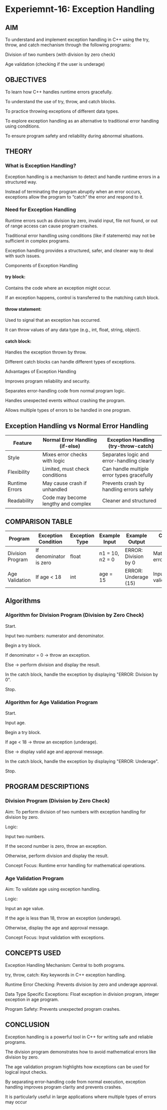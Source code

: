 # Experiemnt-16: Exception Handling

## AIM

To understand and implement exception handling in C++ using the try, throw, and catch mechanism through the following programs:

Division of two numbers (with division by zero check)

Age validation (checking if the user is underage)

## OBJECTIVES

To learn how C++ handles runtime errors gracefully.

To understand the use of try, throw, and catch blocks.

To practice throwing exceptions of different data types.

To explore exception handling as an alternative to traditional error handling using conditions.

To ensure program safety and reliability during abnormal situations.

## THEORY
### What is Exception Handling?

Exception handling is a mechanism to detect and handle runtime errors in a structured way.

Instead of terminating the program abruptly when an error occurs, exceptions allow the program to “catch” the error and respond to it.

### Need for Exception Handling

Runtime errors such as division by zero, invalid input, file not found, or out of range access can cause program crashes.

Traditional error handling using conditions (like if statements) may not be sufficient in complex programs.

Exception handling provides a structured, safer, and cleaner way to deal with such issues.

Components of Exception Handling

#### try block:

Contains the code where an exception might occur.

If an exception happens, control is transferred to the matching catch block.

#### throw statement:

Used to signal that an exception has occurred.

It can throw values of any data type (e.g., int, float, string, object).

#### catch block:

Handles the exception thrown by throw.

Different catch blocks can handle different types of exceptions.

Advantages of Exception Handling

Improves program reliability and security.

Separates error-handling code from normal program logic.

Handles unexpected events without crashing the program.

Allows multiple types of errors to be handled in one program.

## Exception Handling vs Normal Error Handling
| Feature        | Normal Error Handling (if-else)     | Exception Handling (try-throw-catch)       |
| -------------- | ----------------------------------- | ------------------------------------------ |
| Style          | Mixes error checks with logic       | Separates logic and error-handling clearly |
| Flexibility    | Limited, must check conditions      | Can handle multiple error types gracefully |
| Runtime Errors | May cause crash if unhandled        | Prevents crash by handling errors safely   |
| Readability    | Code may become lengthy and complex | Cleaner and structured                     |

## COMPARISON TABLE
| Program          | Exception Condition    | Exception Type | Example Input   | Example Output       | Concept Focus            |
| ---------------- | ---------------------- | -------------- | --------------- | -------------------- | ------------------------ |
| Division Program | If denominator is zero | float          | n1 = 10, n2 = 0 | ERROR: Division by 0 | Mathematical error check |
| Age Validation   | If age < 18            | int            | age = 15        | ERROR: Underage (15) | Input validation         |

## Algorithms
### Algorithm for Division Program (Division by Zero Check)

Start.

Input two numbers: numerator and denominator.

Begin a try block.

If denominator = 0 → throw an exception.

Else → perform division and display the result.

In the catch block, handle the exception by displaying "ERROR: Division by 0".

Stop.

### Algorithm for Age Validation Program

Start.

Input age.

Begin a try block.

If age < 18 → throw an exception (underage).

Else → display valid age and approval message.

In the catch block, handle the exception by displaying "ERROR: Underage".

Stop.

## PROGRAM DESCRIPTIONS
### Division Program (Division by Zero Check)

Aim: To perform division of two numbers with exception handling for division by zero.

Logic:

Input two numbers.

If the second number is zero, throw an exception.

Otherwise, perform division and display the result.

Concept Focus: Runtime error handling for mathematical operations.

### Age Validation Program

Aim: To validate age using exception handling.

Logic:

Input an age value.

If the age is less than 18, throw an exception (underage).

Otherwise, display the age and approval message.

Concept Focus: Input validation with exceptions.

## CONCEPTS USED

Exception Handling Mechanism: Central to both programs.

try, throw, catch: Key keywords in C++ exception handling.

Runtime Error Checking: Prevents division by zero and underage approval.

Data Type Specific Exceptions: Float exception in division program, integer exception in age program.

Program Safety: Prevents unexpected program crashes.

## CONCLUSION

Exception handling is a powerful tool in C++ for writing safe and reliable programs.

The division program demonstrates how to avoid mathematical errors like division by zero.

The age validation program highlights how exceptions can be used for logical input checks.

By separating error-handling code from normal execution, exception handling improves program clarity and prevents crashes.

It is particularly useful in large applications where multiple types of errors may occur


